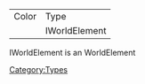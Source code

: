 |       |               |
|-------|---------------|
| Color | Type          |
|       | IWorldElement |

IWorldElement is an WorldElement

[Category:Types](Category:Types "wikilink")